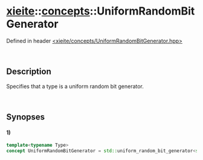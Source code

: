 # [xieite](../../xieite.md)\:\:[concepts](../../concepts.md)\:\:UniformRandomBitGenerator
Defined in header [<xieite/concepts/UniformRandomBitGenerator.hpp>](../../../include/xieite/UniformRandomBitGenerator.hpp)

&nbsp;

## Description
Specifies that a type is a uniform random bit generator.

&nbsp;

## Synopses
#### 1)
```cpp
template<typename Type>
concept UniformRandomBitGenerator = std::uniform_random_bit_generator<std::remove_reference_t<Type>>;
```
